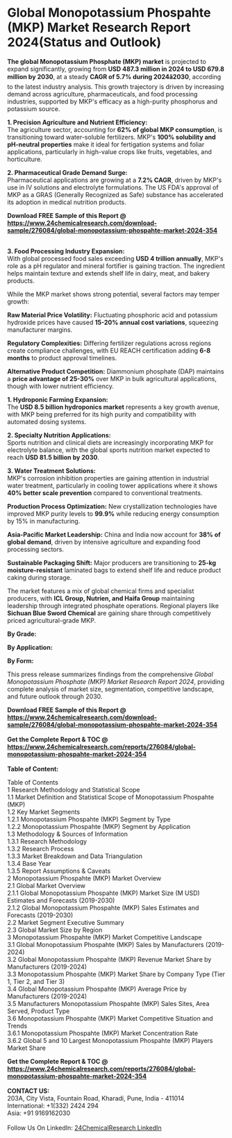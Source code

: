 <h1>Global Monopotassium Phospahte (MKP) Market Research Report 2024(Status and Outlook)</h1><p><strong>The global Monopotassium Phosphate (MKP) market</strong> is projected to expand significantly, growing from <strong>USD 487.3 million in 2024 to USD 679.8 million by 2030</strong>, at a steady <strong>CAGR of 5.7% during 2024â2030</strong>, according to the latest industry analysis. This growth trajectory is driven by increasing demand across agriculture, pharmaceuticals, and food processing industries, supported by MKP's efficacy as a high-purity phosphorus and potassium source.</p><p><strong>1. Precision Agriculture and Nutrient Efficiency:</strong><br>
The agriculture sector, accounting for <strong>62% of global MKP consumption</strong>, is transitioning toward water-soluble fertilizers. MKP's <strong>100% solubility and pH-neutral properties</strong> make it ideal for fertigation systems and foliar applications, particularly in high-value crops like fruits, vegetables, and horticulture.</p><p><strong>2. Pharmaceutical Grade Demand Surge:</strong><br>
Pharmaceutical applications are growing at a <strong>7.2% CAGR</strong>, driven by MKP's use in IV solutions and electrolyte formulations. The US FDA's approval of MKP as a GRAS (Generally Recognized as Safe) substance has accelerated its adoption in medical nutrition products.</p><div><b>Download FREE Sample of this Report @ 
            <a href="https://www.24chemicalresearch.com/download-sample/276084/global-monopotassium-phospahte-market-2024-354">
            https://www.24chemicalresearch.com/download-sample/276084/global-monopotassium-phospahte-market-2024-354</a></b></div><br><p><strong>3. Food Processing Industry Expansion:</strong><br>
With global processed food sales exceeding <strong>USD 4 trillion annually</strong>, MKP's role as a pH regulator and mineral fortifier is gaining traction. The ingredient helps maintain texture and extends shelf life in dairy, meat, and bakery products.</p><p>While the MKP market shows strong potential, several factors may temper growth:</p><p><strong>Raw Material Price Volatility:</strong> Fluctuating phosphoric acid and potassium hydroxide prices have caused <strong>15-20% annual cost variations</strong>, squeezing manufacturer margins.</p><p><strong>Regulatory Complexities:</strong> Differing fertilizer regulations across regions create compliance challenges, with EU REACH certification adding <strong>6-8 months</strong> to product approval timelines.</p><p><strong>Alternative Product Competition:</strong> Diammonium phosphate (DAP) maintains a <strong>price advantage of 25-30%</strong> over MKP in bulk agricultural applications, though with lower nutrient efficiency.</p><p><strong>1. Hydroponic Farming Expansion:</strong><br>
The <strong>USD 8.5 billion hydroponics market</strong> represents a key growth avenue, with MKP being preferred for its high purity and compatibility with automated dosing systems.</p><p><strong>2. Specialty Nutrition Applications:</strong><br>
Sports nutrition and clinical diets are increasingly incorporating MKP for electrolyte balance, with the global sports nutrition market expected to reach <strong>USD 81.5 billion by 2030</strong>.</p><p><strong>3. Water Treatment Solutions:</strong><br>
MKP's corrosion inhibition properties are gaining attention in industrial water treatment, particularly in cooling tower applications where it shows <strong>40% better scale prevention</strong> compared to conventional treatments.</p><p><strong>Production Process Optimization:</strong> New crystallization technologies have improved MKP purity levels to <strong>99.9%</strong> while reducing energy consumption by 15% in manufacturing.</p><p><strong>Asia-Pacific Market Leadership:</strong> China and India now account for <strong>38% of global demand</strong>, driven by intensive agriculture and expanding food processing sectors.</p><p><strong>Sustainable Packaging Shift:</strong> Major producers are transitioning to <strong>25-kg moisture-resistant</strong> laminated bags to extend shelf life and reduce product caking during storage.</p><p>The market features a mix of global chemical firms and specialist producers, with <strong>ICL Group, Nutrien, and Haifa Group</strong> maintaining leadership through integrated phosphate operations. Regional players like <strong>Sichuan Blue Sword Chemical</strong> are gaining share through competitively priced agricultural-grade MKP.</p><p><strong>By Grade:</strong></p><p><strong>By Application:</strong></p><p><strong>By Form:</strong></p><p>This press release summarizes findings from the comprehensive <em>Global Monopotassium Phosphate (MKP) Market Research Report 2024</em>, providing complete analysis of market size, segmentation, competitive landscape, and future outlook through 2030.</p><div><b>Download FREE Sample of this Report @ 
            <a href="https://www.24chemicalresearch.com/download-sample/276084/global-monopotassium-phospahte-market-2024-354">
            https://www.24chemicalresearch.com/download-sample/276084/global-monopotassium-phospahte-market-2024-354</a></b></div><br><div><b>Get the Complete Report & TOC @ 
            <a href="https://www.24chemicalresearch.com/reports/276084/global-monopotassium-phospahte-market-2024-354">
            https://www.24chemicalresearch.com/reports/276084/global-monopotassium-phospahte-market-2024-354</a></b></div><br>
            <b>Table of Content:</b><p>Table of Contents<br />
1 Research Methodology and Statistical Scope<br />
1.1 Market Definition and Statistical Scope of Monopotassium Phospahte (MKP)<br />
1.2 Key Market Segments<br />
1.2.1 Monopotassium Phospahte (MKP) Segment by Type<br />
1.2.2 Monopotassium Phospahte (MKP) Segment by Application<br />
1.3 Methodology & Sources of Information<br />
1.3.1 Research Methodology<br />
1.3.2 Research Process<br />
1.3.3 Market Breakdown and Data Triangulation<br />
1.3.4 Base Year<br />
1.3.5 Report Assumptions & Caveats<br />
2 Monopotassium Phospahte (MKP) Market Overview<br />
2.1 Global Market Overview<br />
2.1.1 Global Monopotassium Phospahte (MKP) Market Size (M USD) Estimates and Forecasts (2019-2030)<br />
2.1.2 Global Monopotassium Phospahte (MKP) Sales Estimates and Forecasts (2019-2030)<br />
2.2 Market Segment Executive Summary<br />
2.3 Global Market Size by Region<br />
3 Monopotassium Phospahte (MKP) Market Competitive Landscape<br />
3.1 Global Monopotassium Phospahte (MKP) Sales by Manufacturers (2019-2024)<br />
3.2 Global Monopotassium Phospahte (MKP) Revenue Market Share by Manufacturers (2019-2024)<br />
3.3 Monopotassium Phospahte (MKP) Market Share by Company Type (Tier 1, Tier 2, and Tier 3)<br />
3.4 Global Monopotassium Phospahte (MKP) Average Price by Manufacturers (2019-2024)<br />
3.5 Manufacturers Monopotassium Phospahte (MKP) Sales Sites, Area Served, Product Type<br />
3.6 Monopotassium Phospahte (MKP) Market Competitive Situation and Trends<br />
3.6.1 Monopotassium Phospahte (MKP) Market Concentration Rate<br />
3.6.2 Global 5 and 10 Largest Monopotassium Phospahte (MKP) Players Market Share </p><div><b>Get the Complete Report & TOC @ 
            <a href="https://www.24chemicalresearch.com/reports/276084/global-monopotassium-phospahte-market-2024-354">
            https://www.24chemicalresearch.com/reports/276084/global-monopotassium-phospahte-market-2024-354</a></b></div><br><b>CONTACT US:</b><br>
            203A, City Vista, Fountain Road, Kharadi, Pune, India - 411014<br>
            International: +1(332) 2424 294<br>
            Asia: +91 9169162030 <br><br>
            Follow Us On LinkedIn: <a href="https://www.linkedin.com/company/24chemicalresearch/">24ChemicalResearch LinkedIn</a>
